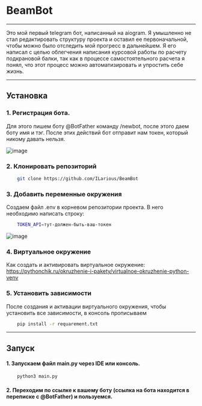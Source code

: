 # BeamBot
___
Это мой первый telegram бот, написанный на aiogram. Я умышленно не стал редактировать структуру проекта и оставил ее первоначальной, чтобы можно было отследить мой прогресс в дальнейшем.
Я его написал с целью облегчения написания курсовой работы по расчету подкрановой балки, так как в процессе самостоятельного расчета я понял, что этот процесс можно автоматизировать и упростить себе жизнь.
___

## Установка 
### 1. Регистрация бота. 
Для этого пишем боту @BotFather команду /newbot, после этого даем боту имя и тэг. После этих действий бот отправит нам токен, который никому давать нельзя.

![image](https://github.com/ILarious/BeamBot/assets/98268609/338b85e4-6998-47f3-93ed-6d9d42fd3b43)
### 2. Клонировать репозиторий

```bash
    git clone https://github.com/ILarious/BeamBot
```

### 3. Добавить переменные окружения
Создаем файл .env в корневом репозитории проекта. В него необходимо написать строку:

```bash
    TOKEN_API=тут-должен-быть-ваш-токен
```

![image](https://github.com/ILarious/BeamBot/assets/98268609/57026c39-7cde-4454-b2cb-c641db558b33)
### 4. Виртуальное окружение
Как создать и активировать виртуальное окружение: https://pythonchik.ru/okruzhenie-i-pakety/virtualnoe-okruzhenie-python-venv
### 5. Установить зависимости
После создания и активации виртуального окружения, чтобы установить все зависимости, в консоль прописываем 

```bash
    pip install -r requarement.txt
```
    
___
## Запуск
#### 1. Запускаем файл main.py через IDE или консоль.
```bash
    python3 main.py
```
#### 2. Переходим по ссылке к вашему боту (ссылка на бота находится в переписке с @BotFather) и пользуемся. 
